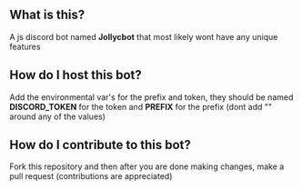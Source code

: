 ## What is this?
A js discord bot named **Jollycbot** that most likely wont have any unique features
## How do I host this bot?
Add the environmental var's for the prefix and token, they should be named **DISCORD_TOKEN** for the token and **PREFIX** for the prefix (dont add "" around any of the values)
## How do I contribute to this bot?
Fork this repository and then after you are done making changes, make a pull request 
(contributions are appreciated)
